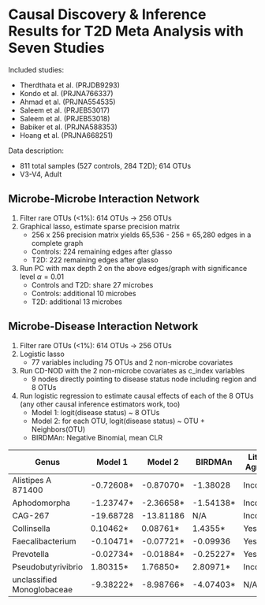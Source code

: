 # Causal Discovery & Inference Results for T2D Meta Analysis with Seven Studies

Included studies: 
- Therdthata et al. (PRJDB9293)
- Kondo et al. (PRJNA766337)
- Ahmad et al. (PRJNA554535)
- Saleem et al. (PRJEB53017)
- Saleem et al. (PRJEB53018)
- Babiker et al. (PRJNA588353)
- Hoang et al. (PRJNA668251)

Data description:
- 811 total samples (527 controls, 284 T2D); 614 OTUs
- V3-V4, Adult

## Microbe-Microbe Interaction Network
1. Filter rare OTUs (<1%): 614 OTUs → 256 OTUs
2. Graphical lasso, estimate sparse precision matrix
    - 256 x 256 precision matrix yields 65,536 - 256 = 65,280 edges in a complete graph
    - Controls: 224 remaining edges after glasso
    - T2D: 222 remaining edges after glasso
3. Run PC with max depth 2 on the above edges/graph with significance level $\alpha = 0.01$
    - Controls and T2D: share 27 microbes
    - Controls: additional 10 microbes 
    - T2D: additional 13 microbes 

## Microbe-Disease Interaction Network
1. Filter rare OTUs (<1%): 614 OTUs → 256 OTUs
2. Logistic lasso
    - 77 variables including 75 OTUs and 2 non-microbe covariates
3. Run CD-NOD with the 2 non-microbe covariates as c_index variables
    - 9 nodes directly pointing to disease status node including region and 8 OTUs
4. Run logistic regression to estimate causal effects of each of the 8 OTUs (any other causal inference estimators work, too)
    - Model 1: logit(disease status) ~ 8 OTUs
    - Model 2: for each OTU, logit(disease status) ~ OTU + Neighbors(OTU)
    - BIRDMAn: Negative Binomial, mean CLR

| Genus | Model 1 | Model 2 | BIRDMAn | Literature Agreement |
|-------|---------|---------|---------|----------------------|
| Alistipes A 871400 | -0.72608* | -0.87070* | -1.38028 | Inconclusive |
| Aphodomorpha | -1.23747* | -2.36658* | -1.54138* | Inconclusive | 
| CAG-267 | -19.68728 | -13.81186 | N/A | Inconclusive | 
| Collinsella | 0.10462* | 0.08761* | 1.4355* | Yes |
| Faecalibacterium | -0.10471* | -0.07721* | -0.09936 | Yes |
| Prevotella | -0.02734* | -0.01884* | -0.25227* | Yes |
| Pseudobutyrivibrio | 1.80315* | 1.76850* | 2.80971* | Inconclusive |
| unclassified Monoglobaceae | -9.38222* | -8.98766* | -4.07403* | N/A |